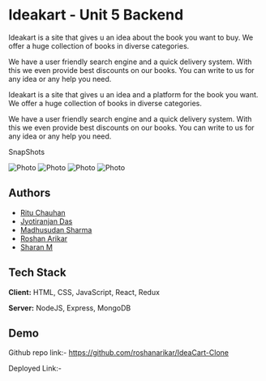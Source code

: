 
# Ideakart - Unit 5 Backend 

Ideakart is a site that gives u an idea about the book you want to buy. We offer a huge collection of books in diverse categories.

We have a user friendly search engine and a quick delivery system. With this we even provide best discounts on our books. You can write to us for any idea or any help you need.

Ideakart is a site that gives u an idea and a platform for the book you want. We offer a huge collection of books in diverse categories.

We have a user friendly search engine and a quick delivery system. With this we even provide best discounts on our books. You can write to us for any idea or any help you need.


SnapShots

![Photo](./src/components/Readme%20data/snap1.png)
![Photo](./src/components/Readme%20data/snap2.png)
![Photo](./src/components/Readme%20data/snap3.png)
![Photo](./src/components/Readme%20data/snap4.png)

## Authors

- [Ritu Chauhan](https://github.com/architachauhan152)
- [Jyotiranjan Das](https://github.com/jyotiranjan98)
- [Madhusudan Sharma](https://github.com/msharmasharma)
- [Roshan Arikar ](https://github.com/roshanarikar)
- [Sharan M](https://github.com/)



## Tech Stack

**Client:** HTML, CSS, JavaScript, React, Redux

**Server:** NodeJS, Express, MongoDB


## Demo

Github repo link:-  https://github.com/roshanarikar/IdeaCart-Clone

Deployed Link:-  

